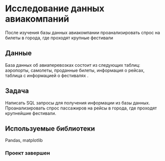 # Исследование данных авиакомпаний
После изучения базы данных авиакомпании проанализировать спрос на билеты в города, где проходят крупные фестивали
## Данные
База данных об авиаперевозках состоит из следующих таблиц: аэропорты, самолеты, проданные билеты, информация о рейсах, таблица с информацией о фестивалях . 
## Задача
Написать SQL запросы для получения информации из базы данных. Проанализировать спрос пассажиров на рейсы в города, где проходят крупнейшие фестивали.
## Используемые библиотеки
Pandas, matplotlib
### Проект завершен
